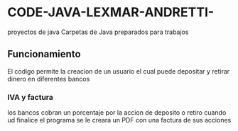 # CODE-JAVA-LEXMAR-ANDRETTI-
proyectos de java
Carpetas de Java preparados para trabajos

## Funcionamiento

El codigo permite la creacion de un usuario el cual puede depositar y retirar dinero en diferentes bancos

### IVA y factura

los bancos cobran un porcentaje por la accion de deposito o retiro cuando ud finalice el programa se le creara un PDF con una factura de sus acciones
